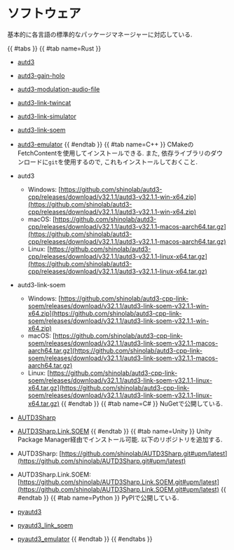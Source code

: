 # ソフトウェア

基本的に各言語の標準的なパッケージマネージャーに対応している.

{{ #tabs }}
{{ #tab name=Rust }}
- [autd3](https://crates.io/crates/autd3)
- [autd3-gain-holo](https://crates.io/crates/autd3-gain-holo)
- [autd3-modulation-audio-file](https://crates.io/crates/autd3-modulation-audio-file)
- [autd3-link-twincat](https://crates.io/crates/autd3-link-twincat)
- [autd3-link-simulator](https://crates.io/crates/autd3-link-simulator)
- [autd3-link-soem](https://crates.io/crates/autd3-link-soem)
- [autd3-emulator](https://crates.io/crates/autd3-emulator)
{{ #endtab }}
{{ #tab name=C++ }}
CMakeのFetchContentを使用してインストールできる.
また, 依存ライブラリのダウンロードに`git`を使用するので, これもインストールしておくこと.

- autd3
    - Windows: [https://github.com/shinolab/autd3-cpp/releases/download/v32.1.1/autd3-v32.1.1-win-x64.zip](https://github.com/shinolab/autd3-cpp/releases/download/v32.1.1/autd3-v32.1.1-win-x64.zip)
    - macOS: [https://github.com/shinolab/autd3-cpp/releases/download/v32.1.1/autd3-v32.1.1-macos-aarch64.tar.gz](https://github.com/shinolab/autd3-cpp/releases/download/v32.1.1/autd3-v32.1.1-macos-aarch64.tar.gz)
    - Linux: [https://github.com/shinolab/autd3-cpp/releases/download/v32.1.1/autd3-v32.1.1-linux-x64.tar.gz](https://github.com/shinolab/autd3-cpp/releases/download/v32.1.1/autd3-v32.1.1-linux-x64.tar.gz)
- autd3-link-soem
    - Windows: [https://github.com/shinolab/autd3-cpp-link-soem/releases/download/v32.1.1/autd3-link-soem-v32.1.1-win-x64.zip](https://github.com/shinolab/autd3-cpp-link-soem/releases/download/v32.1.1/autd3-link-soem-v32.1.1-win-x64.zip)
    - macOS: [https://github.com/shinolab/autd3-cpp-link-soem/releases/download/v32.1.1/autd3-link-soem-v32.1.1-macos-aarch64.tar.gz](https://github.com/shinolab/autd3-cpp-link-soem/releases/download/v32.1.1/autd3-link-soem-v32.1.1-macos-aarch64.tar.gz)
    - Linux: [https://github.com/shinolab/autd3-cpp-link-soem/releases/download/v32.1.1/autd3-link-soem-v32.1.1-linux-x64.tar.gz](https://github.com/shinolab/autd3-cpp-link-soem/releases/download/v32.1.1/autd3-link-soem-v32.1.1-linux-x64.tar.gz)
{{ #endtab }}
{{ #tab name=C# }}
NuGetで公開している.

- [AUTD3Sharp](https://www.nuget.org/packages/AUTD3Sharp)
- [AUTD3Sharp.Link.SOEM](https://www.nuget.org/packages/AUTD3Sharp.Link.SOEM)
{{ #endtab }}
{{ #tab name=Unity }}
Unity Package Manager経由でインストール可能.
以下のリポジトリを追加する.
- AUTD3Sharp: [https://github.com/shinolab/AUTD3Sharp.git#upm/latest](https://github.com/shinolab/AUTD3Sharp.git#upm/latest)
- AUTD3Sharp.Link.SOEM: [https://github.com/shinolab/AUTD3Sharp.Link.SOEM.git#upm/latest](https://github.com/shinolab/AUTD3Sharp.Link.SOEM.git#upm/latest)
{{ #endtab }}
{{ #tab name=Python }}
PyPIで公開している.

- [pyautd3](https://pypi.org/project/pyautd3/)
- [pyautd3_link_soem](https://pypi.org/project/pyautd3_link_soem/)
- [pyautd3_emulator](https://pypi.org/project/pyautd3_emulator/)
{{ #endtab }}
{{ #endtabs }}
